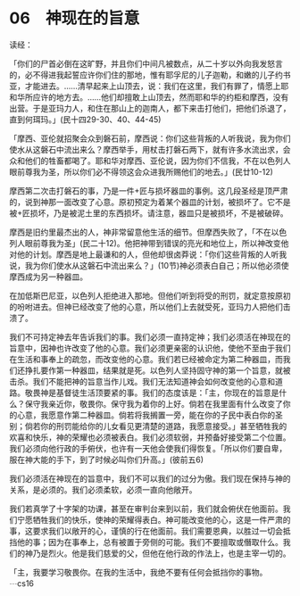 # 06　神现在的旨意


读经：

「你们的尸首必倒在这旷野，并且你们中间凡被数点，从二十岁以外向我发怒言的，必不得进我起誓应许你们住的那地，惟有耶孚尼的儿子迦勒，和嫩的儿子约书亚，才能进去。……清早起来上山顶去，说：我们在这里，我们有罪了，情愿上耶和华所应许的地方去。……他们却擅敢上山顶去，然而耶和华的约柜和摩西，没有出营。于是亚玛力人，和住在那山上的迦南人，都下来击打他们，把他们杀退了，直到何珥玛。」(民十四29-30、40、44-45)

「摩西、亚伦就招聚会众到磐石前，摩西说：你们这些背叛的人听我说，我为你们使水从这磐石中流出来么？摩西举手，用杖击打磐石两下，就有许多水流出求，会众和他们的牲畜都喝了。耶和华对摩西、亚伦说，因为你们不信我，不在以色列人眼前尊我为圣，所以你们必不得领这会众进我所赐他们的地去。」(民廿10-12)

摩西第二次击打磐石的事，乃是一件匠与损坏器皿的事例。这几段圣经是顶严肃的，说到神那一面改变了心意。原初预定为着某个器皿的计划，被损坏了。它不是被匠损坏，乃是被泥土里的东西损坏。请注意，器皿只是被损坏，不是被破碎。

摩西是旧约里最杰出的人，神非常留意他生活的细节。但摩西失败了，「不在以色列人眼前尊我为圣」(民二十12)。他把神带到错误的亮光和地位上，所以神改变他对他的计划。摩西是地上最谦和的人，但他却很卤莽说：「你们这些背叛的人听我说，我为你们使水从这磐石中流出来么？」(10节)神必须表白自己；所以他必须使摩西成为另一种器皿。

在加低斯巴尼亚，以色列人拒绝进入那地。但他们听到将受的刑罚，就定意按原初的吩咐进去。但神已经改变了他的心意，所以他们上去就受死，亚玛力人把他们击溃了。

我们不可持定神去年告诉我们的事。我们必须一直持定神；我们必须活在神现在的旨意中，因神也许改变了他的心意。我们必须更亲密的认识他，使他不至由于我们在生活和事奉上的疏忽，而改变他的心意。我们若已经被命定为第二种器皿，而我们还挣扎要作第一种器皿，结果就是死。以色列人坚持固守神的第一个旨意，就被击杀。我们不能把神的旨意当作儿戏。我们无法知道神会如何改变他的心意和道路。敬畏神是基督徒生活顶要紧的事。我们的态度该是：「主，你现在的旨意是什么？保守我亲近你，敬畏你。保守我为着你的上好。倘若在我里面有什么改变了你的心意，我愿意作第二种器皿。倘若将我搁置一旁，能在你的子民中表白你的圣别；倘若你的刑罚能给你的儿女看见更清楚的道路，我愿意接受。」甚至牺牲我的欢喜和快乐，神的荣耀也必须被表白。我们必须软弱，并预备好接受第二个位置。我们必须向他行政的手俯伏，也许有一天他会使我们得恢复。「所以你们要自卑，服在神大能的手下，到了时候必叫你们升高。」(彼前五6)

我们必须活在神现在的旨意中，我们不可以我们的过分为傲。我们现在保持与神的关系，是必须的。我们必须柔软，必须一直向他敞开。

我们若真学了十字架的功课，甚至在审判台来到以前，我们就会俯伏在他面前。我们宁愿牺牲我们的快乐，使神的荣耀得表白。神可能改变他的心，这是一件严肃的事，这要求我们以敞开的心，谨慎的行在他面前。我们需要恩典，以胜过一切会抵挡他的事；因为在事奉上，总有被置于旁侧的可能。我们不要擅取或僭取什么。我们的神乃是烈火。他是我们慈爱的父，但他在他行政的作法上，也是主宰一切的。

「主，我要学习敬畏你。在我的生活中，我绝不要有任何会抵挡你的事物。┄cs16

